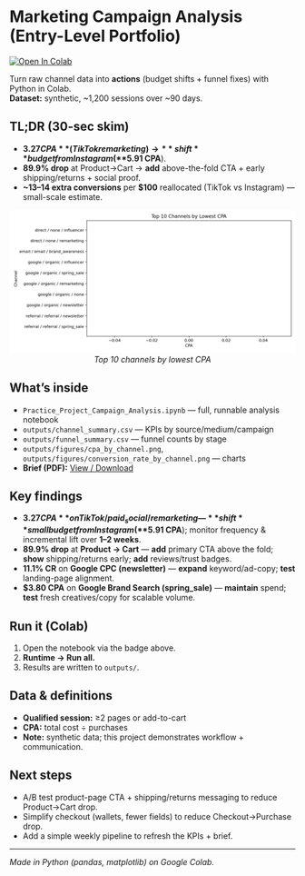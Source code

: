 # Marketing Campaign Analysis (Entry-Level Portfolio)

[![Open In Colab](https://colab.research.google.com/assets/colab-badge.svg)](https://colab.research.google.com/github/Zeenat101/marketing-campaign-analysis/blob/main/Practice_Project_Campaign_Analysis.ipynb)

Turn raw channel data into **actions** (budget shifts + funnel fixes) with Python in Colab.  
**Dataset:** synthetic, ~1,200 sessions over ~90 days.

## TL;DR (30-sec skim)
- **$3.27 CPA** (TikTok remarketing) → **shift** budget from Instagram (**$5.91 CPA**).
- **89.9% drop** at Product→Cart → **add** above-the-fold CTA + early shipping/returns + social proof.
- **~13–14 extra conversions** per **$100** reallocated (TikTok vs Instagram) — small-scale estimate.

<p align="center">
  <img src="outputs/figures/cpa_by_channel.png" alt="Top 10 channels by lowest CPA" width="600"><br>
  <em>Top 10 channels by lowest CPA</em>
</p>

## What’s inside
- `Practice_Project_Campaign_Analysis.ipynb` — full, runnable analysis notebook  
- `outputs/channel_summary.csv` — KPIs by source/medium/campaign  
- `outputs/funnel_summary.csv` — funnel counts by stage  
- `outputs/figures/cpa_by_channel.png`, `outputs/figures/conversion_rate_by_channel.png` — charts  
- **Brief (PDF):** [View / Download](./insight-brief-campaign-performance.pdf)

## Key findings
- **$3.27 CPA** on TikTok / paid_social / remarketing — **shift** small budget from Instagram (**$5.91 CPA**); monitor frequency & incremental lift over **1–2 weeks**.
- **89.9% drop** at **Product → Cart** — **add** primary CTA above the fold; **show** shipping/returns early; **add** reviews/trust badges.
- **11.1% CR** on **Google CPC (newsletter)** — **expand** keyword/ad-copy; **test** landing-page alignment.
- **$3.80 CPA** on **Google Brand Search (spring_sale)** — **maintain** spend; **test** fresh creatives/copy for scalable volume.

## Run it (Colab)
1. Open the notebook via the badge above.  
2. **Runtime → Run all.**  
3. Results are written to `outputs/`.

## Data & definitions
- **Qualified session:** ≥2 pages or add-to-cart  
- **CPA:** total cost ÷ purchases  
- **Note:** synthetic data; this project demonstrates workflow + communication.

## Next steps
- A/B test product-page CTA + shipping/returns messaging to reduce Product→Cart drop.  
- Simplify checkout (wallets, fewer fields) to reduce Checkout→Purchase drop.  
- Add a simple weekly pipeline to refresh the KPIs + brief.

---

*Made in Python (pandas, matplotlib) on Google Colab.*
